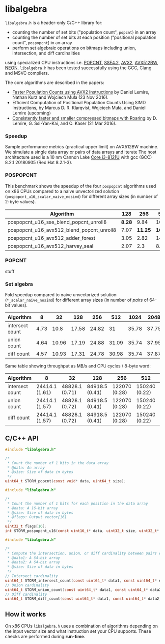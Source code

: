 # libalgebra

```libalgebra.h``` is a header-only C/C++ library for:
* counting the number of set bits ("population count", `popcnt`) in an array
* counting the number of set bits at each position ("positional population count", `pospopcnt`) in an array
* perform set algebraic operations on bitmaps including union, intersection, and diff cardinalities

using specialized CPU instructions i.e.
[POPCNT](https://en.wikipedia.org/wiki/SSE4#POPCNT_and_LZCNT),
[SSE4.2](https://en.wikipedia.org/wiki/SSE4#SSE4.2),
[AVX2](https://en.wikipedia.org/wiki/Advanced_Vector_Extensions),
[AVX512BW](https://en.wikipedia.org/wiki/Advanced_Vector_Extensions),
[NEON](https://en.wikipedia.org/wiki/ARM_architecture#Advanced_SIMD_.28NEON.29). ```libalgebra.h``` has been tested successfully using the GCC,
Clang and MSVC compilers.

The core algorithms are described in the papers:

* [Faster Population Counts using AVX2 Instructions](https://arxiv.org/abs/1611.07612) by Daniel Lemire, Nathan Kurz
  and Wojciech Muła (23 Nov 2016).
* Efficient Computation of Positional Population Counts Using SIMD Instructions,
  by Marcus D. R. Klarqvist, Wojciech Muła, and Daniel Lemire (upcoming)
* [Consistently faster and smaller compressed bitmaps with Roaring](https://arxiv.org/abs/1603.06549) by D. Lemire, G. Ssi-Yan-Kai,
  and O. Kaser (21 Mar 2016).

### Speedup

Sample performance metrics (practical upper limit) on AVX512BW machine. We simulate a single data array or pairs of data arrays and iterate 
The host architecture used is a 10 nm Cannon Lake [Core i3-8121U](https://ark.intel.com/content/www/us/en/ark/products/136863/intel-core-i3-8121u-processor-4m-cache-up-to-3-20-ghz.html) with gcc (GCC) 8.2.1 20180905 (Red Hat 8.2.1-3).

### POSPOPCNT

This benchmark shows the speedup of the four `pospopcnt` algorithms used on x86
CPUs compared to a naive unvectorized solution
(`pospopcnt_u16_scalar_naive_nosimd`) for different array sizes (in number of
2-byte values). 

| Algorithm                         | 128  | 256   | 512   | 1024  | 2048  | 4096  | 8192  | 65536  |
|-----------------------------------|------|-------|-------|-------|-------|-------|-------|--------|
| pospopcnt_u16_sse_blend_popcnt_unroll8    | **8.28** | 9.84  | 10.55 | 11    | 11.58 | 11.93 | 12.13 | 12.28  |
| pospopcnt_u16_avx512_blend_popcnt_unroll8 | 7.07 | **11.25** | **16.21** | 21    | 25.49 | 27.91 | 29.73 | 31.55  |
| pospopcnt_u16_avx512_adder_forest        | 3.05 | 2.82  | 14.53 | **23.13** | **34.37** | 44.91 | 52.78 | 61.68  |
| pospopcnt_u16_avx512_harvey_seal          | 2.07 | 2.3   | 8.21  | 15.41 | 28.17 | **49.14** | **76.11** | **138.71** |

### POPCNT

stuff

### Set algebra

Fold speedup compared to naive unvectorized solution
(`*_scalar_naive_nosimd`) for different array sizes (in number of _pairs_ of 64-bit values).

| Algorithm       | 8    | 32    | 128   | 256   | 512   | 1024  | 2048  | 4096  | 8192  |
|-----------------|------|-------|-------|-------|-------|-------|-------|-------|-------|
| intersect count | 4.73 | 10.8  | 17.58 | 24.82 | 31    | 35.78 | 37.75 | 23.08 | 20.81 |
| union count     | 4.64 | 10.96 | 17.19 | 24.88 | 31.09 | 35.74 | 37.95 | 22.92 | 21.11 |
| diff count      | 4.57 | 10.93 | 17.31 | 24.78 | 30.98 | 35.74 | 37.87 | 23.31 | 21.42 |

Same table showing throughput as MB/s and CPU cycles / 8-byte word:

| Algorithm       | 8              | 32             | 128            | 256           | 512           | 1024          | 2048          | 4096         | 8192          |
|-----------------|----------------|----------------|----------------|---------------|---------------|---------------|---------------|--------------|---------------|
| intersect count | 24414.1 (1.61) | 48828.1 (0.71) | 84918.5 (0.41) | 122070 (0.28) | 150240 (0.22) | 173611 (0.19) | 183824 (0.18) | 112007 (0.3) | 100644 (0.33) |
| union count     | 24414.1 (1.57) | 48828.1 (0.72) | 84918.5 (0.41) | 122070 (0.28) | 150240 (0.22) | 173611 (0.19) | 184911 (0.18) | 111210 (0.3) | 102124 (0.33) |
| diff count      | 24414.1 (1.57) | 48828.1 (0.72) | 84918.5 (0.41) | 122070 (0.28) | 150240 (0.22) | 173611 (0.19) | 183824 (0.18) | 113020 (0.3) | 103648 (0.32) |

## C/C++ API

```C
#include "libalgebra.h"

/*
 * Count the number of 1 bits in the data array
 * @data: An array
 * @size: Size of data in bytes
 */
uint64_t STORM_popcnt(const void* data, uint64_t size);
```

```C
#include "libalgebra.h"

/*
 * Count the number of 1 bits for each position in the data array
 * @data: A 16-bit array
 * @size: Size of data in bytes
 * @flags: Output vector[16]
 */
uint32_t flags[16];
int STORM_pospopcnt_u16(const uint16_t* data, uint32_t size, uint32_t* flags);
```

```C
#include "libalgebra.h"

/*
 * Compute the intersection, union, or diff cardinality between pairs of bitmaps
 * @data1: A 64-bit array
 * @data2: A 64-bit array
 * @size: Size of data in bytes
 */
// Intersect cardinality
uint64_t STORM_intersect_count(const uint64_t* data1, const uint64_t* data2, const uint32_t size);
// Union cardinality
uint64_t STORM_union_count(const uint64_t* data1, const uint64_t* data2, const uint32_t size);
// Diff cardinality
uint64_t STORM_diff_count(const uint64_t* data1, const uint64_t* data2, const uint32_t size);
```

## How it works

On x86 CPUs ```libalgebra.h``` uses a combination of algorithms depending on the input vector size and what instruction set your CPU supports. These checks are performed during **run-time**.